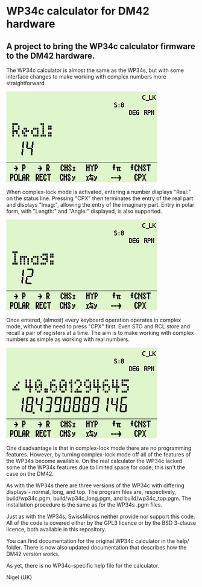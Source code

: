 # WP34c calculator for DM42 hardware

## A project to bring the WP34c calculator firmware to the DM42 hardware. 

The WP34c calculator is almost the same as the WP34s, but with some interface changes to make working with complex numbers more straightforward.

<img src="help/screens/wp34c_02.png" width="400">

When complex-lock mode is activated, entering a number displays "Real:" on the status line. Pressing "CPX" then terminates the entry of the real part and displays "Imag:", allowing the entry of the imaginary part. Entry in polar form, with "Length:" and "Angle:" displayed, is also supported.

<img src="help/screens/wp34c_03.png" width="400">

Once entered, (almost) every keyboard operation operates in complex mode, without the need to press "CPX" first. Even STO and RCL store and recall a pair of registers at a time. The aim is to make working with complex numbers as simple as working with real numbers.

<img src="help/screens/wp34c_04.png" width="400">

One disadvantage is that in complex-lock mode there are no programming features. However, by turning complex-lock mode off all of the features of the WP34s become available. On the real calculator the WP34c lacked some of the WP34s features due to limited space for code; this isn't the case on the DM42.

As with the WP34s there are three versions of the WP34c with differing displays - normal, long, and top. The program files are, respectively, build/wp34c.pgm, build/wp34c_long.pgm, and build/wp34c_top.pgm. The installation procedure is the same as for the WP34s .pgm files.

Just as with the WP34s, SwissMicros neither provide nor support this code. All of the code is covered either by the GPL3 licence or by the BSD 3-clause licence, both available in this repository.

You can find documentation for the original WP34c calculator in the help/ folder. There is now also updated documentation that describes how the DM42 version works.

As yet, there is no WP34c-specific help file for the calculator.

Nigel (UK)